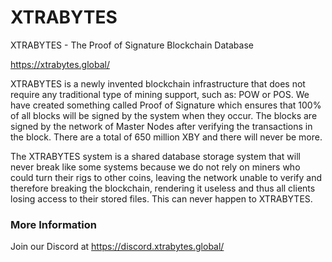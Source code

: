 # XTRABYTES

XTRABYTES - The Proof of Signature Blockchain Database

https://xtrabytes.global/

XTRABYTES is a newly invented blockchain infrastructure that does not require any traditional type of mining support, such as: POW or POS. We have created something called Proof of Signature which ensures that 100% of all blocks will be signed by the system when they occur. The blocks are signed by the network of Master Nodes after verifying the transactions in the block. There are a total of 650 million XBY and there will never be more. 

The XTRABYTES system is a shared database storage system that will never break like some systems because we do not rely on miners who could turn their rigs to other coins, leaving the network unable to verify and therefore breaking the blockchain, rendering it useless and thus all clients losing access to their stored files. This can never happen to XTRABYTES.

### More Information

Join our Discord at https://discord.xtrabytes.global/
